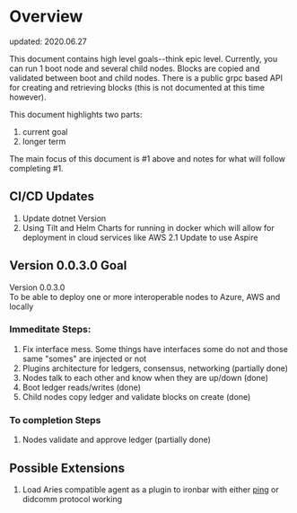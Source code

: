 # Overview
updated: 2020.06.27

This document contains high level goals--think epic level.  Currently, you can run 1 boot node and several child nodes.  Blocks are copied and validated
between boot and child nodes.  There is a public grpc based API for creating and retrieving blocks (this is not documented at this time however).

This document highlights two parts:
1. current goal
2. longer term

The main focus of this document is #1 above and notes for what will follow completing #1.

## CI/CD Updates
1. Update dotnet Version
2. Using Tilt and Helm Charts for running in docker which will allow for deployment in cloud services like AWS
2.1 Update to use Aspire

## Version 0.0.3.0 Goal
Version 0.0.3.0  
To be able to deploy one or more interoperable nodes to Azure, AWS and locally 

### Immeditate Steps:
1. Fix interface mess.  Some things have interfaces some do not and those same "somes" are injected or not
2. Plugins architecture for ledgers, consensus, networking (partially done)
2. Nodes talk to each other and know when they are up/down (done)
3. Boot ledger reads/writes (done)  
4. Child nodes copy ledger and validate blocks on create (done)


### To completion Steps
1. Nodes validate and approve ledger (partially done)



## Possible Extensions
1. Load Aries compatible agent as a plugin to ironbar with either [ping](https://github.com/hyperledger/aries-rfcs/tree/master/features/0048-trust-ping) or didcomm protocol working
